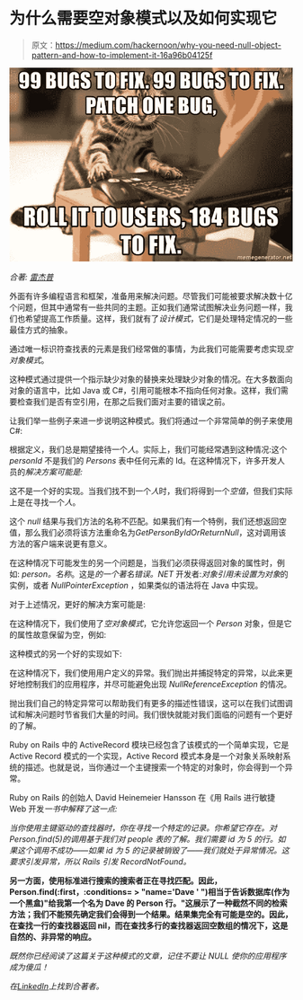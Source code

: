 # 为什么需要空对象模式以及如何实现它

> 原文：<https://medium.com/hackernoon/why-you-need-null-object-pattern-and-how-to-implement-it-16a96b04125f>

![](img/d3d0228d8ae26e2369326a430184f21b.png)

*合著:* [*雷杰普*](https://www.linkedin.com/in/rexhepkqiku/)

外面有许多编程语言和框架，准备用来解决问题。尽管我们可能被要求解决数十亿个问题，但其中通常有一些共同的主题。正如我们通常试图解决业务问题一样，我们也希望提高工作质量。这样，我们就有了*设计模式*，它们是处理特定情况的一些最佳方式的抽象。

通过唯一标识符查找表的元素是我们经常做的事情，为此我们可能需要考虑实现*空对象模式*。

这种模式通过提供一个指示缺少对象的替换来处理缺少对象的情况。在大多数面向对象的语言中，比如 Java 或 C#，引用可能根本不指向任何对象。这样，我们需要检查我们是否有空引用，在那之后我们面对主要的错误之前。

让我们举一些例子来进一步说明这种模式。我们将通过一个非常简单的例子来使用 C#:

根据定义，我们总是期望接待一个*人*。实际上，我们可能经常遇到这种情况:这个 *personId* 不是我们的 *Persons* 表中任何元素的 Id。在这种情况下，许多开发人员的*解决方案可能是:*

这不是一个好的实现。当我们找不到一个*人*时，我们将得到一个*空值*，但我们实际上是在寻找一个*人*。

这个 *null* 结果与我们方法的名称不匹配。如果我们有一个特例，我们还想返回空值，那么我们必须将该方法重命名为*GetPersonByIdOrReturnNull*，这对调用该方法的客户端来说更有意义。

在这种情况下可能发生的另一个问题是，当我们必须获得返回对象的属性时，例如: *person。名称*。这是*的一个著名错误。NET* 开发者:*对象引用未设置为对象*的实例，或者 *NullPointerException* ，如果类似的语法将在 Java 中实现。

对于上述情况，更好的解决方案可能是:

在这种情况下，我们使用了*空对象模式*，它允许您返回一个 *Person* 对象，但是它的属性故意保留为空，例如:

这种模式的另一个好的实现如下:

在这种情况下，我们使用用户定义的异常。我们抛出并捕捉特定的异常，以此来更好地控制我们的应用程序，并尽可能避免出现 *NullReferenceException* 的情况。

抛出我们自己的特定异常可以帮助我们有更多的描述性错误，这可以在我们试图调试和解决问题时节省我们大量的时间。我们很快就能对我们面临的问题有一个更好的了解。

Ruby on Rails 中的 ActiveRecord 模块已经包含了该模式的一个简单实现，它是 Active Record 模式的一个实现，Active Record 模式本身是一个对象关系映射系统的描述。也就是说，当你通过一个主键搜索一个特定的对象时，你会得到一个异常。

Ruby on Rails 的创始人 David Heinemeier Hansson 在《用 Rails 进行敏捷 Web 开发[](https://www.amazon.com/dp/1934356166/)*一书中解释了这一点:*

*当你使用主键驱动的查找器时，你在寻找一个特定的记录。你希望它存在。对 Person.find(5)的调用基于我们对 people 表的了解。我们需要 id 为 5 的行。如果这个调用不成功——如果 id 为 5 的记录被销毁了——我们就处于异常情况。这要求引发异常，所以 Rails 引发 RecordNotFound。*

**另一方面，使用标准进行搜索的搜索者正在寻找匹配。因此，Person.find(:first，:conditions= > "name='Dave ' ")相当于告诉数据库(作为一个黑盒)"给我第一个名为 Dave 的 Person 行。"这展示了一种截然不同的检索方法；我们不能预先确定我们会得到一个结果。结果集完全有可能是空的。因此，在查找一行的查找器返回 nil，而在查找多行的查找器返回空数组的情况下，这是自然的、非异常的响应。**

*既然你已经阅读了这篇关于这种模式的文章，记住不要让 NULL 使你的应用程序成为傻瓜！*

**在*[*LinkedIn*](https://www.linkedin.com/in/rexhepkqiku/)*上找到合著者。**